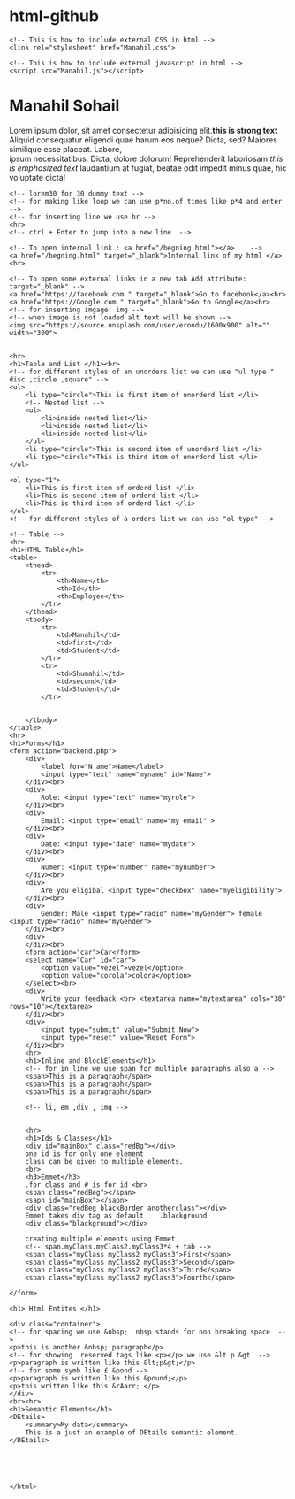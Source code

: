 # html-github
<!DOCTYPE html>
<html lang="en">
<!-- comments  (Enter ctrl + /)  -->

<head>
    <meta charset="UTF-8">
    <meta name="viewport" content="width=device-width, initial-scale=1.0">
    <meta http-equiv="X-UA- Compatiable " content="ie=edge">
    <meta name="discrption " content="This is description">
    <meta name="keywords " content="html, web development">
    <title>title</title>

    <!-- This is how to include external CSS in html -->
    <link rel="stylesheet" href="Manahil.css">

    <!-- This is how to include external javascript in html -->
    <script src="Manahil.js"></script>

</head>

<body>
    <h1>Manahil Sohail</h1>
    <p>Lorem ipsum dolor, sit amet consectetur adipisicing elit.<strong>this is strong text </strong> <br>
        Aliquid consequatur eligendi quae harum eos neque? Dicta, sed? Maiores similique esse placeat. Labore, <br>
        ipsum necessitatibus. Dicta, dolore dolorum! Reprehenderit laboriosam <em>this is emphasized text
        </em>laudantium at fugiat, beatae odit impedit minus quae, hic voluptate dicta!</p>

    <!-- lorem30 for 30 dummy text -->
    <!-- for making like loop we can use p*no.of times like p*4 and enter   -->
    <!-- for inserting line we use hr -->
    <hr>
    <!-- ctrl + Enter to jump into a new line  -->

    <!-- To open internal link : <a href="/begning.html"></a>    -->
    <a href="/begning.html" target="_blank">Internal link of my html </a><br>

    <!-- To open some external links in a new tab Add attribute: target="_blank" -->
    <a href="https://facebook.com " target="_blank">Go to facebook</a><br>
    <a href="https://Google.com " target="_blank">Go to Google</a><br>
    <!-- for inserting imgage: img -->
    <!-- when image is not loaded alt text will be shown -->
    <img src="https://source.unsplash.com/user/erondu/1600x900" alt="" width="300">


    <hr>
    <h1>Table and List </h1><br>
    <!-- for different styles of an unorders list we can use "ul type "	disc ,circle ,square" -->
    <ul>
        <li type="circle">This is first item of unorderd list </li>
        <!-- Nested list -->
        <ul>
            <li>inside nested list</li>
            <li>inside nested list</li>
            <li>inside nested list</li>
        </ul>
        <li type="circle">This is second item of unorderd list </li>
        <li type="circle">This is third item of unorderd list </li>
    </ul>

    <ol type="1">
        <li>This is first item of orderd list </li>
        <li>This is second item of orderd list </li>
        <li>This is third item of orderd list </li>
    </ol>
    <!-- for different styles of a orders list we can use "ol type" -->

    <!-- Table -->
    <hr>
    <h1>HTML Table</h1>
    <table>
        <thead>
            <tr>
                <th>Name</th>
                <th>Id</th>
                <th>Employee</th>
            </tr>
        </thead>
        <tbody>
            <tr>
                <td>Manahil</td>
                <td>first</td>
                <td>Student</td>
            </tr>
            <tr>
                <td>Shumahil</td>
                <td>second</td>
                <td>Student</td>
            </tr>


        </tbody>
    </table>
    <hr>
    <h1>Forms</h1>
    <form action="backend.php">
        <div>
            <label for="N ame">Name</label>
            <input type="text" name="myname" id="Name">
        </div><br>
        <div>
            Role: <input type="text" name="myrole">
        </div><br>
        <div>
            Email: <input type="email" name="my email" >
        </div><br>
        <div>
            Date: <input type="date" name="mydate">
        </div><br>
        <div>
            Numer: <input type="number" name="mynumber">
        </div><br>
        <div>
            Are you eligibal <input type="checkbox" name="myeligibility">
        </div><br>
        <div>
            Gender: Male <input type="radio" name="myGender"> female <input type="radio" name="myGender">
        </div><br>
        <div>
        </div><br>
        <form action="car">Car</form>
        <select name="Car" id="car">
            <option value="vezel">vezel</option>
            <option value="corola">colora</option>
        </select><br>
        <div>
            Write your feedback <br> <textarea name="mytextarea" cols="30" rows="10"></textarea>
        </div><br>
        <div>
            <input type="submit" value="Submit Now">
            <input type="reset" value="Reset Form">
        </div><br>
        <hr>
        <h1>Inline and BlockElements</h1>
        <!-- for in line we use span for multiple paragraphs also a -->
        <span>This is a paragraph</span>
        <span>This is a paragraph</span>
        <span>This is a paragraph</span>

        <!-- li, em ,div , img -->


        <hr>
        <h1>Ids & Classes</h1>
        <div id="mainBox" class="redBg"></div>
        one id is for only one element 
        class can be given to multiple elements.
        <br>
        <h3>Emmet</h3>
        .for class and # is for id <br>
        <span class="redBeg"></span>
        <sapn id="mainBox"></sapn>
        <div class="redBeg blackBorder anotherclass"></div>
        Emmet takes div tag as default    .blackground
        <div class="blackground"></div>

        creating multiple elements using Emmet
        <!-- span.myClass.myClass2.myClass3*4 + tab -->
        <span class="myClass myClass2 myClass3">First</span>
        <span class="myClass myClass2 myClass3">Second</span>
        <span class="myClass myClass2 myClass3">Third</span>
        <span class="myClass myClass2 myClass3">Fourth</span>
        
    </form>

    <h1> Html Entites </h1>
    
    <div class="container"> 
    <!-- for spacing we use &nbsp;  nbsp stands for non breaking space  -->
    <p>this is another &nbsp; paragraph</p>
    <!-- for showing  reserved tags like <p></p> we use &lt p &gt  -->
    <p>paragraph is written like this &lt;p&gt;</p>
    <!-- for some symb like £ &pond -->
    <p>paragraph is written like this &pound;</p>
    <p>this written like this &rAarr; </p>
    </div>
    <br><hr>
    <h1>Semantic Elements</h1>
    <DEtails>
        <summary>My data</summary>
        This is a just an example of DEtails semantic element.
    </DEtails>
    



    
    </html>
